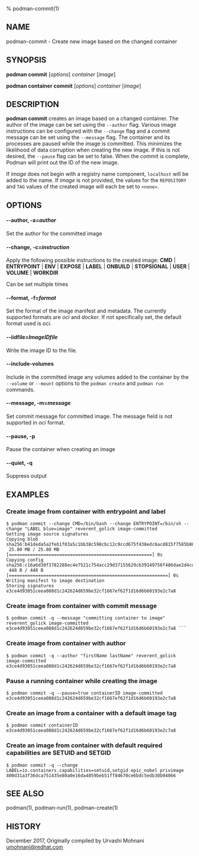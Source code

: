 % podman-commit(1)

## NAME
podman\-commit - Create new image based on the changed container

## SYNOPSIS
**podman commit** [*options*] *container* [*image*]

**podman container commit** [*options*] *container* [*image*]

## DESCRIPTION
**podman commit** creates an image based on a changed container. The author of the
image can be set using the `--author` flag. Various image instructions can be
configured with the `--change` flag and a commit message can be set using the
`--message` flag. The container and its processes are paused while the image is
committed. This minimizes the likelihood of data corruption when creating the new
image. If this is not desired, the `--pause` flag can be set to false. When the commit
is complete, Podman will print out the ID of the new image.

If *image* does not begin with a registry name component, `localhost` will be added to the name.
If *image* is not provided, the values for the `REPOSITORY` and `TAG` values of the created image will each be set to `<none>`.

## OPTIONS

#### **\-\-author**, **-a**=*author*

Set the author for the committed image

#### **\-\-change**, **-c**=*instruction*

Apply the following possible instructions to the created image:
**CMD** | **ENTRYPOINT** | **ENV** | **EXPOSE** | **LABEL** | **ONBUILD** | **STOPSIGNAL** | **USER** | **VOLUME** | **WORKDIR**

Can be set multiple times

#### **\-\-format**, **-f**=*format*

Set the format of the image manifest and metadata.  The currently supported formats are _oci_ and _docker_.  If
not specifically set, the default format used is _oci_.

#### **\-\-iidfile**=*ImageIDfile*

Write the image ID to the file.

#### **\-\-include-volumes**

Include in the committed image any volumes added to the container by the `--volume` or `--mount` options to the `podman create` and `podman run` commands.

#### **\-\-message**, **-m**=*message*

Set commit message for committed image.  The message field is not supported in _oci_ format.

#### **\-\-pause**, **-p**

Pause the container when creating an image

#### **\-\-quiet**, **-q**

Suppress output

## EXAMPLES

### Create image from container with entrypoint and label
```
$ podman commit --change CMD=/bin/bash --change ENTRYPOINT=/bin/sh --change "LABEL blue=image" reverent_golick image-committed
Getting image source signatures
Copying blob sha256:b41deda5a2feb1f03a5c1bb38c598cbc12c9ccd675f438edc6acd815f7585b86
 25.80 MB / 25.80 MB [======================================================] 0s
Copying config sha256:c16a6d30f3782288ec4e7521c754acc29d37155629cb39149756f486dae2d4cd
 448 B / 448 B [============================================================] 0s
Writing manifest to image destination
Storing signatures
e3ce4d93051ceea088d1c242624d659be32cf1667ef62f1d16d6b60193e2c7a8
```

### Create image from container with commit message
```
$ podman commit -q --message "committing container to image"
reverent_golick image-committed
e3ce4d93051ceea088d1c242624d659be32cf1667ef62f1d16d6b60193e2c7a8 ```
```

### Create image from container with author
```
$ podman commit -q --author "firstName lastName" reverent_golick image-committed
e3ce4d93051ceea088d1c242624d659be32cf1667ef62f1d16d6b60193e2c7a8
```

### Pause a running container while creating the image
```
$ podman commit -q --pause=true containerID image-committed
e3ce4d93051ceea088d1c242624d659be32cf1667ef62f1d16d6b60193e2c7a8
```

### Create an image from a container with a default image tag
```
$ podman commit containerID
e3ce4d93051ceea088d1c242624d659be32cf1667ef62f1d16d6b60193e2c7a8
```

### Create an image from container with default required capabilities are SETUID and SETGID
```
$ podman commit -q --change LABEL=io.containers.capabilities=setuid,setgid epic_nobel privimage
400d31a3f36dca751435e80a0e16da4859beb51ff84670ce6bdc5edb30b94066
```

## SEE ALSO
podman(1), podman-run(1), podman-create(1)

## HISTORY
December 2017, Originally compiled by Urvashi Mohnani <umohnani@redhat.com>
